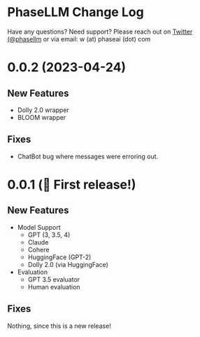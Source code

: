 # PhaseLLM Change Log

Have any questions? Need support? Please reach out on [Twitter (@phasellm](https://twitter.com/phasellm) or via email: w (at) phaseai (dot) com

# 0.0.2 (2023-04-24)

## New Features

- Dolly 2.0 wrapper
- BLOOM wrapper

## Fixes

- ChatBot bug where messages were erroring out.

# 0.0.1 (🥳 First release!)

## New Features

- Model Support
  - GPT (3, 3.5, 4)
  - Claude
  - Cohere
  - HuggingFace (GPT-2)
  - Dolly 2.0 (via HuggingFace)
- Evaluation
  - GPT 3.5 evaluator
  - Human evaluation

## Fixes

Nothing, since this is a new release!

